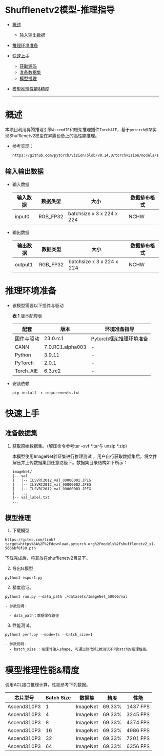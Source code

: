 # Shufflenetv2模型-推理指导


- [概述](#ZH-CN_TOPIC_0000001172161501)

    - [输入输出数据](#section540883920406)



- [推理环境准备](#ZH-CN_TOPIC_0000001126281702)

- [快速上手](#ZH-CN_TOPIC_0000001126281700)

  - [获取源码](#section4622531142816)
  - [准备数据集](#section183221994411)
  - [模型推理](#section741711594517)

- [模型推理性能&精度](#ZH-CN_TOPIC_0000001172201573)

  ******




# 概述<a name="ZH-CN_TOPIC_0000001172161501"></a>

本项目利用昇腾推理引擎`AscendIE`和框架推理插件`TorchAIE`，基于`pytorch框架`实现Shufflenetv2模型在昇腾设备上的高性能推理。



- 参考实现：

  ```
  https://github.com/pytorch/vision/blob/v0.14.0/torchvision/models/shufflenetv2.py
  ```
  

## 输入输出数据<a name="section540883920406"></a>

- 输入数据

  | 输入数据 | 数据类型 | 大小                      | 数据排布格式 |
  | -------- | -------- | ------------------------- | ------------ |
  | input0    | RGB_FP32 | batchsize x 3 x 224 x 224 | NCHW         |


- 输出数据

  | 输出数据 | 数据类型        | 大小 | 数据排布格式 |
  | -------- | ------------ | -------- | ------------ |
  | output1  | RGB_FP32 | batchsize x 3 x 224 x 224  | NCHW           |


# 推理环境准备<a name="ZH-CN_TOPIC_0000001126281702"></a>

- 该模型需要以下插件与驱动  

  **表 1**  版本配套表

  | 配套  | 版本  | 环境准备指导  |
  |---------| ------- | ------------------------------------------------------------ |
  | 固件与驱动 | 23.0.rc1  | [Pytorch框架推理环境准备](https://www.hiascend.com/document/detail/zh/ModelZoo/pytorchframework/pies) |
  | CANN | 7.0.RC1.alpha003 | - |
  | Python | 3.9.11 | - |
  | PyTorch | 2.0.1 | - |
  | Torch_AIE | 6.3.rc2 | - |

- 安装依赖

   ```
   pip install -r requirements.txt
   ```


# 快速上手<a name="ZH-CN_TOPIC_0000001126281700"></a>

## 准备数据集<a name="section183221994411"></a>

1. 获取原始数据集。（解压命令参考tar –xvf  \*.tar与 unzip \*.zip）

   本模型使用ImageNet验证集进行推理测试 ，用户自行获取数据集后，将文件解压并上传数据集到任意路径下。数据集目录结构如下所示：

   ```
   imageNet/
   |-- val
   |   |-- ILSVRC2012_val_00000001.JPEG
   |   |-- ILSVRC2012_val_00000002.JPEG
   |   |-- ILSVRC2012_val_00000003.JPEG
   |   ...
   |-- val_label.txt
   ...
   ```



## 模型推理<a name="section741711594517"></a>

  1. 下载模型
```
https://gitee.com/link?target=https%3A%2F%2Fdownload.pytorch.org%2Fmodels%2Fshufflenetv2_x1-5666bf0f80.pth
```
下载完成后，将其放在shufflenetv2目录下。

  2. 导出ts模型

```
python3 export.py
```


  2. 精度验证。

```
python3 run.py --data_path ./datasets/ImageNet_50000/val
```

    - 参数说明：

      - data_path：数据保存路径
  
  3. 性能测试。

```
python3 perf.py --mode=ts --batch_size=1
```
    - 参数说明：
      - batch_size ：推理时输入shape, 可通过修改第1维测试不同batch的推理性能。



# 模型推理性能&精度<a name="ZH-CN_TOPIC_0000001172201573"></a>

调用ACL接口推理计算，性能参考下列数据。

| 芯片型号 | Batch Size   | 数据集 | 精度 | 性能 |
| --------- | ---------------- | ---------- | ---------- | --------------- |
| Ascend310P3 | 1 | ImageNet | 69.33% | 1437 FPS |
| Ascend310P3 | 4 | ImageNet | 69.33% | 3245 FPS |
| Ascend310P3 | 8 | ImageNet | 69.33% | 4374 FPS |
| Ascend310P3 | 16 | ImageNet | 69.33% | 4986 FPS |
| Ascend310P3 | 32 | ImageNet | 69.33% | 7201 FPS |
| Ascend310P3 | 64 | ImageNet | 69.33% | 6356 FPS |
